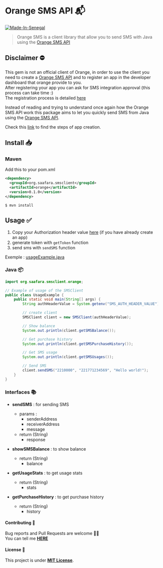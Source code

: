 # Orange SMS API 📬

[![Made-In-Senegal](https://github.com/GalsenDev221/made.in.senegal/blob/master/assets/badge.svg)](https://github.com/GalsenDev221/made.in.senegal)

> Orange SMS is a client library that allow you to send SMS with Java using the [Orange SMS API](https://developer.orange.com/apis/sms-sn/overview)

## Disclaimer ⛔

This gem is not an official client of Orange, in order to use the client you need to create a [Orange SMS API](https://developer.orange.com/apis/sms-sn/overview) and to register an app in the developer dashboard that orange provide to you.  
After registering your app you can ask for SMS integration approval (this process can take time :)  
The registration process is detailed [here](https://developer.orange.com/apis/sms-sn/overview)

Instead of reading and trying to understand once again how the Orange SMS API work this package aims to let you quickly send SMS from Java using the [Orange SMS API](https://developer.orange.com/apis/sms-sn/overview).

Check this [link](https://developer.orange.com/apis/sms-sn/overview) to find the steps of app creation.

## Install 📥
### Maven
Add this to your pom.xml

```xml
<dependency>
  <groupId>org.saafara.smsclient</groupId>
  <artifactId>orange</artifactId>
  <version>0.1.0</version>
</dependency> 
```
```bash
$ mvn install
```

## Usage ✅

1. Copy your Authorization header value [here](https://developer.orange.com/myapps)
(if you have already create an app)
2. generate token with `getToken` function
3. send sms with `sendSMS` function


Exemple : [usageExample.java](/src/main/java/org/saafara/smsclient/orange/UsageExample.java)

### Java 📦  


```java
import org.saafara.smsclient.orange;

// Example of usage of the SMSClient
public class UsageExample {
    public static void main(String[] args) {
        String authHeaderValue = System.getenv("SMS_AUTH_HEADER_VALUE");

        // create client
        SMSClient client = new SMSClient(authHeaderValue);

        // Show balance
        System.out.println(client.getSMSBalance());

        // Get purchase history
        System.out.println(client.getSMSPurchaseHistory());

        // Get SMS usage
        System.out.println(client.getSMSUsages());

        // Send SMS
        client.sendSMS("2210000", "221771234569", "Hello world!");
    }
}
```

### Interfaces 📚 


- **sendSMS** : for sending SMS
  - params : 
      - senderAddress
      - receiverAddress
      - message
  - return (String)
      - response
 

 - **showSMSBalance** : to show balance
     - return (String)
        - balance

 - **getUsageStats** : to get usage stats
     - return (String)
        - stats

- **getPurchaseHistory** : to get purchase history
     - return (String)
        - history
       
#### Contributing 🤝

Bug reports and Pull Requests are welcome 👋🏽  
You can tell me **[HERE](https://github.com/honorableCon/OrangeSMS-API/issues)**

#### License 🔖

This project is under **[MIT License](https://opensource.org/licenses/MIT)**.
